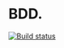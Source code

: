 # BDD.
[![Build status](https://ci.appveyor.com/api/projects/status/x7evl5oopuu26foc?svg=true)](https://ci.appveyor.com/project/SergeyPanama/bdd-v6b88)
